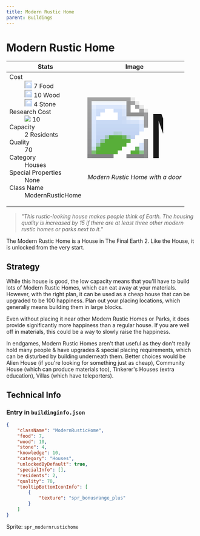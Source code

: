 ```yaml
---
title: Modern Rustic Home
parent: Buildings
---
```

# Modern Rustic Home

[//]: # (Pre-generated content)
<table><thead><tr><th>Stats</th><th>Image</th></tr></thead><tbody><tr><td><dl><dt>Cost</dt><dd><div class="resource-icon"><img style="object-position: -1009px -533px;" src="https://tfe2-wiki.github.io/assets/sprites.png"></div> 7 Food<br><div class="resource-icon"><img style="object-position: -637px -751px;" src="https://tfe2-wiki.github.io/assets/sprites.png"></div> 10 Wood<br><div class="resource-icon"><img style="object-position: -637px -737px;" src="https://tfe2-wiki.github.io/assets/sprites.png"></div> 4 Stone</dd><dt>Research Cost</dt><dd><img style="object-position: -268px -522px;" src="https://tfe2-wiki.github.io/assets/sprites.png"> 10</dd><dt>Capacity</dt><dd>2 Residents</dd><dt>Quality</dt><dd>70</dd><dt>Category</dt><dd>Houses</dd><dt>Special Properties</dt><dd>None</dd><dt>Class Name</dt><dd>ModernRusticHome</dd></dl></td><td><style>.building-image {width: 200px;height: 200px;overflow: hidden;position: relative;}.building-image img {image-rendering: pixelated;object-fit: none;transform: scale(10);transform-origin: left top;position: absolute;left: 0;top: 0;}.resource-image {width: 200px;height: 200px;overflow: hidden;position: relative;}.resource-image img {image-rendering: pixelated;object-fit: none;transform: scale(20);transform-origin: left top;position: absolute;left: 0;top: 0;}.building-icon {width: 20px;height: 20px;overflow: hidden;position: relative;display: inline-block;}.building-icon img {image-rendering: pixelated;object-fit: none;transform: scale(1);transform-origin: left top;position: absolute;left: 0;top: 0;}.resource-icon {width: 20px;height: 20px;overflow: hidden;position: relative;display: inline-block;}.resource-icon img {image-rendering: pixelated;object-fit: none;transform: scale(2);transform-origin: left top;position: absolute;left: 0;top: 0;}</style><div class="building-image"><img style="object-position: -46px -994px;" src="https://tfe2-wiki.github.io/assets/sprites.png" alt="Modern Rustic Home Back"><img style="object-position: -24px -994px;" src="https://tfe2-wiki.github.io/assets/sprites.png" alt="Modern Rustic Home"></div><i>Modern Rustic Home with a door</i></td></tr></tbody></table><blockquote><i>"This rustic-looking house makes people think of Earth. The housing quality is increased by 15 if there are at least three other modern rustic homes or parks next to it."</i></blockquote>

The Modern Rustic Home is a House in The Final Earth 2. Like the House, it is unlocked from the very start.

## Strategy

While this house is good, the low capacity means that you'll have to build lots of Modern Rustic Homes, which can eat away at your materials. However, with the right plan, it can be used as a cheap house that can be upgraded to be 100 happiness. Plan out your placing locations, which generally means building them in large blocks.

Even without placing it near other Modern Rustic Homes or Parks, it does provide significantly more happiness than a regular house. If you are well off in materials, this could be a way to slowly raise the happiness.

In endgames, Modern Rustic Homes aren't that useful as they don't really hold many people & have upgrades & special placing requirements, which can be disturbed by building underneath them. Better choices would be Alien House (if you're looking for something just as cheap), Community House (which can produce materials too), Tinkerer's Houses (extra education), Villas (which have teleporters).

## Technical Info
### Entry in `buildinginfo.json`

```json
{
    "className": "ModernRusticHome",
    "food": 7,
    "wood": 10,
    "stone": 4,
    "knowledge": 10,
    "category": "Houses",
    "unlockedByDefault": true,
    "specialInfo": [],
    "residents": 2,
    "quality": 70,
    "tooltipBottomIconInfo": [
        {
            "texture": "spr_bonusrange_plus"
        }
    ]
}
```

Sprite: `spr_modernrustichome`

